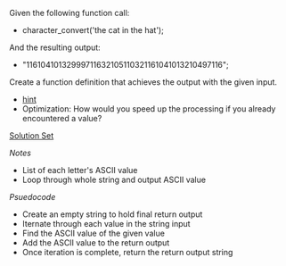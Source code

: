 Given the following function call:
- character_convert('the cat in the hat');

And the resulting output:
- "11610410132999711632105110321161041013210497116";

Create a function definition that achieves the output with the given input. 

- <a href="https://www.google.com/search?q=ascii&oq=ascii&aqs=chrome..69i57j69i60j69i59j69i60j0l2.1319j1j9&sourceid=chrome&es_sm=91&ie=UTF-8" target="_blank">hint</a>
- Optimization: How would you speed up the processing if you already encountered a value?

<a href="" target="_blank">Solution Set</a>

*Notes*
- List of each letter's ASCII value
- Loop through whole string and output ASCII value

*Psuedocode*
- Create an empty string to hold final return output
- Iternate through each value in the string input
- Find the ASCII value of the given value
- Add the ASCII value to the return output
- Once iteration is complete, return the return output string